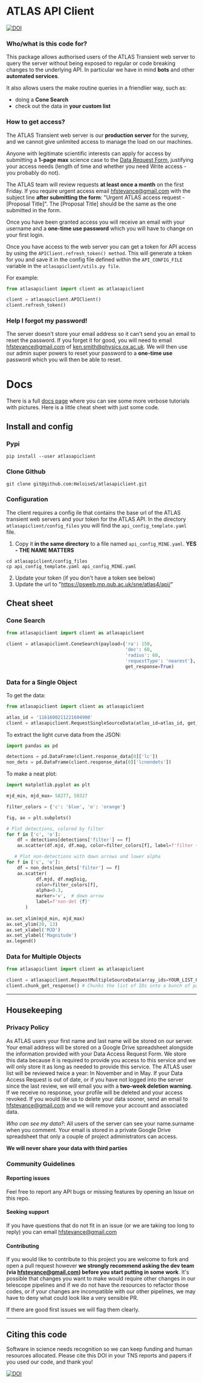 # ATLAS API Client

[![DOI](https://zenodo.org/badge/804295497.svg)](https://doi.org/10.5281/zenodo.14331062)


### Who/what is this code for?
This package allows authorised users of the ATLAS Transient web server to
query the server without being exposed to regular or code breaking changes to the underlying API.
In particular we have in mind **bots** and other **automated services**.

It also allows users the make routine queries in a friendlier way, such as:
* doing a **Cone Search**
* check out the data in **your custom list**

### How to get access?
The ATLAS Transient web server is our **production server** for the survey, and we
cannot give unlimited access to manage the load on our machines.

Anyone with legitimate scientific interests can apply for access by submitting a **1-page max** science case
to the [Data Request Form](https://forms.gle/Jvy18eejkvxmcN2f6), justifying your access needs
(length of time and whether you need Write access - you probably do not).

The ATLAS team will review requests **at least once a month** on the first Friday.
If you require urgent access email hfstevance@gmail.com with the subject line **after submitting the form**:
"Urgent ATLAS access request - [Proposal Title]". The [Proposal Title] should be the same as the one
submitted in the form.

Once you have been granted access you will receive an email with your username and
a **one-time use password** which you will have to change on your first login.

Once you have access to the web server you can get a token for API access by using the 
``APIClient.refresh_token() method``. 
This will generate a token for you and save it in the config file defined within the ``API_CONFIG_FILE`` 
variable in the ``atlasapiclient/utils.py file``. 

For example:
```python   
from atlasapiclient import client as atlasapiclient

client = atlasapiclient.APIClient()
client.refresh_token()
```


### Help I forgot my password!
The server doesn't store your email address so it can't send you an email to reset the password.
If you forget it for good, you will need to email hfstevance@gmail.com of ken.smith@physics.ox.ac.uk.
We will then use our admin super powers to reset your password to a **one-time use** password
which you will then be able to reset.

# Docs
There is a full [docs page](https://heloises.github.io/atlasapiclient/index.html) where you can
see some more verbose tutorials with pictures.
Here is a little cheat sheet with just some code.

## Install and config

### Pypi
```
pip install --user atlasapiclient
```

### Clone Github
```
git clone git@github.com:HeloiseS/atlasapiclient.git
```

### Configuration
The client requires a config ile that contains the base url of the ATLAS transient web servers and your token for the ATLAS API.
In the directory `atlasapiclient/config_files` you will find the `api_config_template.yaml` file.
1) Copy it **in the same directory** to a file named `api_config_MINE.yaml`. **YES - THE NAME MATTERS**
```
cd atlasapiclient/config_files
cp api_config_template.yaml api_config_MINE.yaml
```
2) Update your token (if you don't have a token see below)
3) Update the url to "https://psweb.mp.qub.ac.uk/sne/atlas4/api/"




## Cheat sheet

### Cone Search

``` python
from atlasapiclient import client as atlasapiclient

client = atlasapiclient.ConeSearch(payload={'ra': 150,
                                            'dec': 60,
                                            'radius': 60,
                                            'requestType': 'nearest'},
                                            get_response=True)
```


### Data for a Single Object

To get the data:

```python
from atlasapiclient import client as atlasapiclient

atlas_id = '1161600211221604900'
client = atlasapiclient.RequestSingleSourceData(atlas_id=atlas_id, get_response=True)
```

To extract the light curve data from the JSON:

```python
import pandas as pd 

detections = pd.DataFrame(client.response_data[0]['lc'])
non_dets = pd.DataFrame(client.response_data[0]['lcnondets'])
```

To make a neat plot:

```python
import matplotlib.pyplot as plt

mjd_min, mjd_max= 58277, 58327

filter_colors = {'c': 'blue', 'o': 'orange'}

fig, ax = plt.subplots()

# Plot detections, colored by filter
for f in ['c', 'o']:
    df = detections[detections['filter'] == f]
    ax.scatter(df.mjd, df.mag, color=filter_colors[f], label=f'filter {f}')

   # Plot non-detections with down arrows and lower alpha
for f in ['c', 'o']:
    df = non_dets[non_dets['filter'] == f]
    ax.scatter(
           df.mjd, df.mag5sig,
           color=filter_colors[f],
           alpha=0.3,
           marker='v',  # down arrow
           label=f'non-det {f}'
       )
    
ax.set_xlim(mjd_min, mjd_max)
ax.set_ylim(20, 13)
ax.set_xlabel('MJD')
ax.set_ylabel('Magnitude')
ax.legend()
```

### Data for Multiple Objects

```python
from atlasapiclient import client as atlasapiclient

client = atlasapiclient.RequestMultipleSourceData(array_ids=YOUR_LIST_OF_IDS, mjdthreshold = LOWER_MJD_THRESHOLD)
client.chunk_get_response() # Chunks the list of IDs into a bunch of payloads and colates the responses.
```

---

## Housekeeping

### Privacy Policy
As ATLAS users your first name and last name will be stored on our server. 
Your email address will be stored on a Google Drive spreadsheet alongside the information
provided with your Data Access Request Form.
We store this data because it is required to provide you access to this service and we will only store it 
as long as needed to provide this service.
The ATLAS user list will be reviewed twice a year: In November and in May.
If your Data Access Request is out of date, or if you have not logged into the server since the last review,
we will email you with a **two-week deletion warning**. If we receive no response,
your profile will be deleted and your access revoked.
If you would like us to delete your data sooner, send an email to hfstevance@gmail.com and we will remove your account
and associated data.

*Who can see my data?*:
All users of the server can see your name.surname when you comment.
Your email is stored in a private Google Drive spreadsheet that only a couple of project administrators
can access. 

**We will never share your data with third parties** 


###  Community Guidelines

#### Reporting issues 
Feel free to report any API bugs or missing features by opening an Issue
on this repo. 

#### Seeking support 
 If you have questions that do not fit in an issue (or we are 
 taking too long to reply) you can email hfstevance@gmail.com

#### Contributing
If you would like to contribute to this project you are welcome to
fork and open a pull request however **we strongly recommend asking
the dev team (via hfstevance@gmail.com) before you start putting 
in some work**. It's possible that changes you want to make would 
require other changes in our telescope pipelines and if we do not have 
the resources to refactor those codes, or if your changes are incompatible 
with our other pipelines, we may have to deny what could look like 
a very sensible PR. 

If there are good first issues we will flag them clearly.

---

## Citing this code

Software in science needs recognition so we can keep funding and human
resources allocated.
Please cite this DOI in your TNS reports and papers if you used our code, and thank you!

[![DOI](https://zenodo.org/badge/804295497.svg)](https://doi.org/10.5281/zenodo.14331062)


